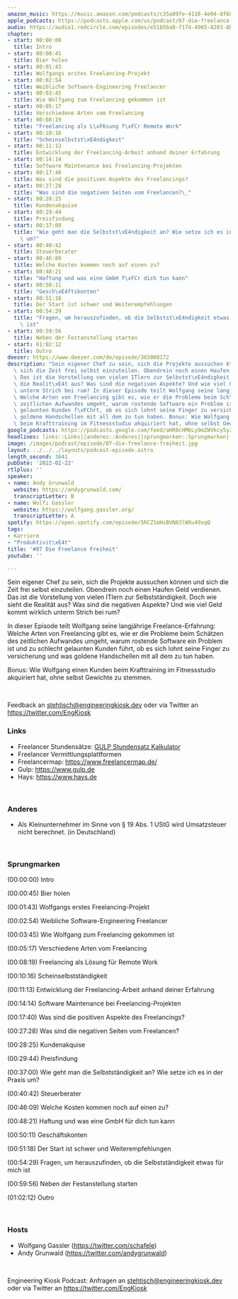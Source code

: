 ```yaml
---
amazon_music: https://music.amazon.com/podcasts/c35a09fe-4116-4e04-8f68-77d61b112e46/episodes/d7e5bc38-3464-475c-998c-1deda993203e/engineering-kiosk-07-die-freelance-freiheit
apple_podcasts: https://podcasts.apple.com/us/podcast/07-die-freelance-freiheit/id1603082924?i=1000551841726
audio: https://audio1.redcircle.com/episodes/e51b5ba0-f174-4965-8203-8b5673dac440/stream.mp3
chapter:
- start: 00:00:00
  title: Intro
- start: 00:00:45
  title: Bier holen
- start: 00:01:43
  title: Wolfgangs erstes Freelancing-Projekt
- start: 00:02:54
  title: Weibliche Software-Engineering Freelancer
- start: 00:03:45
  title: Wie Wolfgang zum Freelancing gekommen ist
- start: 00:05:17
  title: Verschiedene Arten vom Freelancing
- start: 00:08:19
  title: "Freelancing als L\xF6sung f\xFCr Remote Work"
- start: 00:10:16
  title: "Scheinselbstst\xE4ndigkeit"
- start: 00:11:13
  title: Entwicklung der Freelancing-Arbeit anhand deiner Erfahrung
- start: 00:14:14
  title: Software Maintenance bei Freelancing-Projekten
- start: 00:17:40
  title: Was sind die positiven Aspekte des Freelancings?
- start: 00:27:28
  title: "Was sind die negativen Seiten vom Freelancen?\_"
- start: 00:28:25
  title: Kundenakquise
- start: 00:29:44
  title: Preisfindung
- start: 00:37:00
  title: "Wie geht man die Selbstst\xE4ndigkeit an? Wie setze ich es in der Praxis\
    \ um?"
- start: 00:40:42
  title: Steuerberater
- start: 00:46:09
  title: Welche Kosten kommen noch auf einen zu?
- start: 00:48:21
  title: "Haftung und was eine GmbH f\xFCr dich tun kann"
- start: 00:50:11
  title: "Gesch\xE4ftskonten"
- start: 00:51:18
  title: Der Start ist schwer und Weiterempfehlungen
- start: 00:54:29
  title: "Fragen, um herauszufinden, ob die Selbstst\xE4ndigkeit etwas f\xFCr mich\
    \ ist"
- start: 00:59:56
  title: Neben der Festanstellung starten
- start: 01:02:12
  title: Outro
deezer: https://www.deezer.com/de/episode/365060172
description: "Sein eigener Chef zu sein, sich die Projekte aussuchen k\xF6nnen und\
  \ sich die Zeit frei selbst einzuteilen. Obendrein noch einen Haufen Geld verdienen.\
  \ Das ist die Vorstellung von vielen ITlern zur Selbstst\xE4ndigkeit. Doch wie sieht\
  \ die Realit\xE4t aus? Was sind die negativen Aspekte? Und wie viel Geld kommt wirklich\
  \ unterm Strich bei rum? In dieser Episode teilt Wolfgang seine langj\xE4hrige Freelance-Erfahrung:\
  \ Welche Arten von Freelancing gibt es, wie er die Probleme beim Sch\xE4tzen des\
  \ zeitlichen Aufwandes umgeht, warum rostende Software ein Problem ist und zu schlecht\
  \ gelaunten Kunden f\xFChrt, ob es sich lohnt seine Finger zu versicherung und was\
  \ goldene Handschellen mit all dem zu tun haben. Bonus: Wie Wolfgang einen Kunden\
  \ beim Krafttraining im Fitnessstudio akquiriert hat, ohne selbst Gewichte zu stemmen."
google_podcasts: https://podcasts.google.com/feed/aHR0cHM6Ly9mZWVkcy5yZWRjaXJjbGUuY29tLzBlY2ZkZmQ3LWZkYTEtNGMzZC05NTE1LTQ3NjcyN2Y5ZGY1ZQ/episode/MjZiMDkyOTktY2UwMS00ZWMwLTg0MDEtZjZkOGIyMzQ2MWVk?sa=X&ved=0CAUQkfYCahcKEwi4xMSxj4L4AhUAAAAAHQAAAAAQNQ
headlines: links::Links||anderes::Anderes||sprungmarken::Sprungmarken||hosts::Hosts
image: /images/podcast/episode/07-die-freelance-freiheit.jpg
layout: ../../../layouts/podcast-episode.astro
length_second: 3841
pubDate: '2022-02-22'
rtlplus: ''
speaker:
- name: Andy Grunwald
  website: https://andygrunwald.com/
  transcriptLetter: B
- name: Wolfi Gassler
  website: https://wolfgang.gassler.org/
  transcriptLetter: A
spotify: https://open.spotify.com/episode/5RCZ1mHsBVN83lWXu49xqQ
tags:
- Karriere
- "Produktivit\xE4t"
title: '#07 Die Freelance Freiheit'
youtube: ''

---
```

<p>Sein eigener Chef zu sein, sich die Projekte aussuchen können und sich die Zeit frei selbst einzuteilen. Obendrein noch einen Haufen Geld verdienen. Das ist die Vorstellung von vielen ITlern zur Selbstständigkeit. Doch wie sieht die Realität aus? Was sind die negativen Aspekte? Und wie viel Geld kommt wirklich unterm Strich bei rum?</p><p>In dieser Episode teilt Wolfgang seine langjährige Freelance-Erfahrung: Welche Arten von Freelancing gibt es, wie er die Probleme beim Schätzen des zeitlichen Aufwandes umgeht, warum rostende Software ein Problem ist und zu schlecht gelaunten Kunden führt, ob es sich lohnt seine Finger zu versicherung und was goldene Handschellen mit all dem zu tun haben.</p><p>Bonus: Wie Wolfgang einen Kunden beim Krafttraining im Fitnessstudio akquiriert hat, ohne selbst Gewichte zu stemmen.</p><p><br></p><p>Feedback an <a href="mailto:stehtisch@engineeringkiosk.dev" rel="nofollow">stehtisch@engineeringkiosk.dev</a> oder via Twitter an <a href="https://twitter.com/EngKiosk" rel="nofollow">https://twitter.com/EngKiosk</a></p><h3 id="links">Links</h3><ul><li>Freelancer Stundensätze: <a href="https://www.gulp.de/stundensatzkalkulator" rel="nofollow">GULP Stundensatz Kalkulator</a></li><li>Freelancer Vermittlungsplattformen</li><li>Freelancermap: <a href="https://www.freelancermap.de/" rel="nofollow">https://www.freelancermap.de/</a></li><li>Gulp: <a href="https://www.gulp.de" rel="nofollow">https://www.gulp.de</a></li><li>Hays: <a href="https://www.hays.de" rel="nofollow">https://www.hays.de</a></li></ul><p><br></p><h3 id="anderes">Anderes</h3><ul><li>Als Kleinunternehmer im Sinne von § 19 Abs. 1 UStG wird Umsatzsteuer nicht berechnet. (in Deutschland)</li></ul><p><br></p><h3 id="sprungmarken">Sprungmarken</h3><p>(00:00:00) Intro</p><p>(00:00:45) Bier holen</p><p>(00:01:43) Wolfgangs erstes Freelancing-Projekt</p><p>(00:02:54) Weibliche Software-Engineering Freelancer</p><p>(00:03:45) Wie Wolfgang zum Freelancing gekommen ist</p><p>(00:05:17) Verschiedene Arten vom Freelancing</p><p>(00:08:19) Freelancing als Lösung für Remote Work</p><p>(00:10:16) Scheinselbstständigkeit</p><p>(00:11:13) Entwicklung der Freelancing-Arbeit anhand deiner Erfahrung</p><p>(00:14:14) Software Maintenance bei Freelancing-Projekten</p><p>(00:17:40) Was sind die positiven Aspekte des Freelancings?</p><p>(00:27:28) Was sind die negativen Seiten vom Freelancen? </p><p>(00:28:25) Kundenakquise</p><p>(00:29:44) Preisfindung</p><p>(00:37:00) Wie geht man die Selbstständigkeit an? Wie setze ich es in der Praxis um?</p><p>(00:40:42) Steuerberater</p><p>(00:46:09) Welche Kosten kommen noch auf einen zu?</p><p>(00:48:21) Haftung und was eine GmbH für dich tun kann</p><p>(00:50:11) Geschäftskonten</p><p>(00:51:18) Der Start ist schwer und Weiterempfehlungen</p><p>(00:54:29) Fragen, um herauszufinden, ob die Selbstständigkeit etwas für mich ist</p><p>(00:59:56) Neben der Festanstellung starten</p><p>(01:02:12) Outro</p><p><br></p><h3 id="hosts">Hosts</h3><ul><li>Wolfgang Gassler (<a href="https://twitter.com/schafele" rel="nofollow">https://twitter.com/schafele</a>)</li><li>Andy Grunwald (<a href="https://twitter.com/andygrunwald" rel="nofollow">https://twitter.com/andygrunwald</a>)</li></ul><p><br></p><p>Engineering Kiosk Podcast: Anfragen an <a href="mailto:stehtisch@engineeringkiosk.dev" rel="nofollow">stehtisch@engineeringkiosk.dev</a> oder via Twitter an <a href="https://twitter.com/EngKiosk" rel="nofollow">https://twitter.com/EngKiosk</a></p>